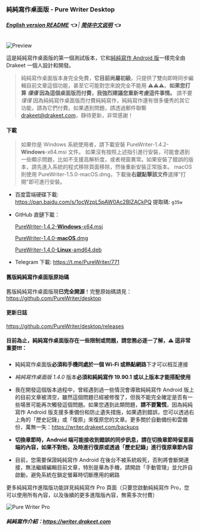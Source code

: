 ### 純純寫作桌面版 - Pure Writer Desktop

###### **[English version README](./desktop_en) 👈** | **[简体中文说明](./desktop) 👈**

![Preview](https://user-images.githubusercontent.com/5214214/115110118-57bb0e00-9fac-11eb-9270-2d83502405a3.png)

這是純純寫作桌面版的第一個測試版本，它和[純純寫作 Android 版](https://writer.drakeet.com)一樣完全由 Drakeet 一個人設計和開發。

> 純純寫作桌面版本身完全免費，**它目前尚屬初級**，只提供了雙向即時同步編輯目前文章這個功能，甚至它可能對您來說完全不能用 ⚠️⚠️⚠️。**如果您打算 _僅僅_ 因為這個桌面版而付費，我強烈建議您重新考慮這件事情。**
> 請不要 _僅僅_ 因為純純寫作桌面版而付費純純寫作，純純寫作還有很多優秀的其它功能，請為它們付費。如果遇到問題，請透過郵件聯繫 
> drakeet@drakeet.com，靜待更新，非常感謝！

#### 下載

> 如果你是 Windows 系統使用者，請下載安裝 PureWriter-1.4.2-**Windows**-x64.msi 文件。
> 如果沒有按照上述指引進行安裝，可能會遇到一些顯示問題，比如不支援高解析度，或者視窗異常。如果安裝了錯誤的版本，請先進入系統的程式移除頁面移除，然後重新安裝正常版本。
> macOS 則使用 PureWriter-1.5.0-macOS.dmg，下載後**右鍵點擊該文件**選擇“打開”即可進行安裝。

- 百度雲端硬碟下載: https://pan.baidu.com/s/1ocWzpL5pAW0Ac2BIZACkPQ 提取碼: `g35w`

- GitHub 直鏈下載：

  [PureWriter-1.4.2-**Windows**-x64.msi](https://github.com/PureWriter/desktop/releases/download/1.5.0/PureWriter-1.5.0-Windows-x64.msi)

  [PureWriter-1.4.0-**macOS**.dmg](https://github.com/PureWriter/desktop/releases/download/1.5.0/PureWriter-1.5.0-macOS.dmg)

  [PureWriter-1.4.0-**Linux**-amd64.deb](https://github.com/PureWriter/desktop/releases/download/1.5.0/PureWriter-1.5.0-Linux-amd64.deb)

- Telegram 下載: https://t.me/PureWriter/771

#### 舊版純純寫作桌面版原始碼

舊版純純寫作桌面版現**已完全開源**！完整原始碼請見：https://github.com/PureWriter/desktop

#### 更新日誌

https://github.com/PureWriter/desktop/releases

#### 目前為止，純純寫作桌面版存在一些限制或問題，請您務必逐一了解，⚠️ 這非常重要❗️❗️❗️：

- 純純寫作桌面版**必須和手機同處於一個 Wi-Fi 或熱點網路**下才可以相互連接

- *純純寫作桌面版 1.4.0* 版本**必須和純純寫作 19.90.1 或以上版本才能搭配使用**

- 我在開發這個版本過程中，曾經遇到過一些情況會導致純純寫作 Android 版上的目前文章被清空，雖然這個問題已經被修復了，但我不能完全確定是否有一些場景可能再次觸發這個問題。如果您遇到此類問題，**請不要驚慌**，因為純純寫作 Android 版支援多重備份和防止遺失措施，如果遇到錯誤，您可以透過右上角的「歷史記錄」或「復原」來復原您的文章。更多關於自動備份和雲備份，萬無一失：https://writer.drakeet.com/backups

- **切換章節時，Android 端可能接收到錯誤的同步訊息，請在切換章節時留意兩端的內容，如果不對勁，及時進行復原或透過「歷史記錄」進行復原章節內容**

- 目前，您需要保證純純寫作 Android 在後台不被系統殺死，否則將會斷開連接，無法繼續編輯目前文章，特別是華為手機，請開啟「手動管理」並允許自啟動，避免系統在鎖定螢幕時切斷應用的網路

更多純純寫作進階版功能詳見純純寫作 Pro 頁面（只要您啟動純純寫作 Pro，您可以使用所有內容，以及後續的更多進階版內容，無需多次付費）

![Pure Writer Pro](https://user-images.githubusercontent.com/5214214/65221084-d741dc00-daee-11e9-980d-3f6d7d234d29.png)

##### 純純寫作介紹：https://writer.drakeet.com
